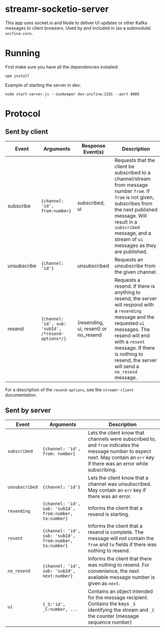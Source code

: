 # streamr-socketio-server

This app uses socket.io and Node to deliver UI updates or other Kafka messages to client browsers. Used by and included in (as a submodule) `unifina-core`.

# Running

First make sure you have all the dependencies installed:

`npm install`

Example of starting the server in dev:

`node start-server.js --zookeeper dev.unifina:2181 --port 8889`

# Protocol

## Sent by client

Event     | Arguments | Response Event(s) | Description
--------- | -------- | ----------- | ----
subscribe | `{channel: 'id', from:number}` | subscribed, ui | Requests that the client be subscribed to a channel/stream from message number `from`. If `from` is not given, subscribes from the next published message. Will result in a `subscribed` message, and a stream of `ui` messages as they are published.
unsubscribe | `{channel: 'id'}` | unsubscribed | Requests an unsubscribe from the given channel.
resend | `{channel: 'id', sub: 'subId', /*resend-options*/}` | (resending, ui, resent) or no_resend | Requests a resend. If there is anything to resend, the server will respond with a `resending` message and the requested `ui` messages. The resend will end with a `resent` message. If there is nothing to resend, the server will send a `no_resend` message.

For a description of the `resend-options`, see the `streamr-client` documentation.

## Sent by server

Event     | Arguments | Description
--------- | -------- |  ----
`subscribed` | `{channel: 'id', from: number}` | Lets the client know that channels were subscribed to, and `from` indicates the message number to expect next. May contain an `err` key if there was an error while subscribing.
`unsubscribed` | `{channel: 'id'}` | Lets the client know that a channel was unsubscribed. May contain an `err` key if there was an error.
`resending` | `{channel: 'id', sub: 'subId', from:number, to:number}` | Informs the client that a resend is starting.
`resent` | `{channel: 'id', sub: 'subId', from:number, to:number}` | Informs the client that a resend is complete. The message will not contain the `from` and `to` fields if there was nothing to resend.
`no_resend` | `{channel: 'id', sub: 'subId', next:number}` | Informs the client that there was nothing to resend. For convenience, the next available message number is given as `next`.
`ui` | `{_S:'id', _C:number, ...` | Contains an object intended for the message recipient. Contains the keys `_S` identifying the stream and `_C` the counter (message sequence number)
